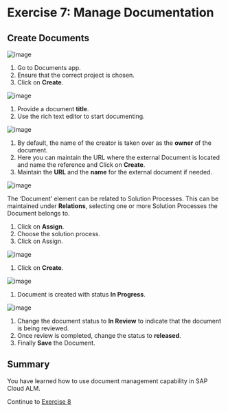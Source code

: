 # Exercise 7: Manage Documentation 

## Create Documents 

![image](https://github.com/SAP-samples/teched2023-DT165/assets/148057376/e843d87b-2681-4d83-a5fd-a23c2f994c64)

1. Go to Documents app. 
2. Ensure that the correct project is chosen. 
3. Click on **Create**.


![image](https://github.com/SAP-samples/teched2023-DT165/assets/148057376/786b390b-2226-49a0-87b9-becdf55f0f5d)

1. Provide a document **title**. 
2. Use the rich text editor to start documenting. 


![image](https://github.com/SAP-samples/teched2023-DT165/assets/148057376/f84b7923-dbd8-48dd-9cb0-072c6cbe1a9b)

1. By default, the name of the creator is taken over as the **owner** of the document.  
2. Here you can maintain the URL where the external Document is located and name the reference and Click on **Create**.
3. Maintain the **URL** and the **name** for the external document if needed.


![image](https://github.com/SAP-samples/teched2023-DT165/assets/148057376/fd73e4e8-7e5a-4783-b0df-b0e0d5c30d3e)

The ‘Document’ element can be related to Solution Processes. This can be maintained under **Relations**, selecting one or more Solution Processes the Document belongs to. 
1. Click on **Assign**. 
2. Choose the solution process.  
3. Click on Assign.


![image](https://github.com/SAP-samples/teched2023-DT165/assets/148057376/fe3b2171-6fa5-4262-b578-b65924b618e9)

1. Click on **Create**.


![image](https://github.com/SAP-samples/teched2023-DT165/assets/148057376/0f898812-e894-427c-afe9-a3fe8fa4b3d9)

1. Document is created with status **In Progress**.

![image](https://github.com/SAP-samples/teched2023-DT165/assets/148057376/f3f3f9c4-d967-4de3-956a-74c93e7d89ce)

1. Change the document status to **In Review** to indicate that the document is being reviewed. 
2. Once review is completed, change the status to **released**. 
3. Finally **Save** the Document. 

## Summary 

You have learned how to use document management capability in SAP Cloud ALM. 

Continue to [Exercise 8](../EX8/EXCERCISE_8.md)








